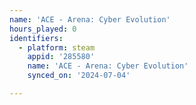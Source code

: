 ```yaml
---
name: 'ACE - Arena: Cyber Evolution'
hours_played: 0
identifiers:
  - platform: steam
    appid: '285580'
    name: 'ACE - Arena: Cyber Evolution'
    synced_on: '2024-07-04'

---
```

